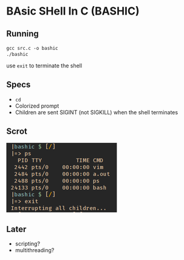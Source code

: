 # BAsic SHell In C (BASHIC)


## Running

```
gcc src.c -o bashic
./bashic
```
use `exit` to terminate the shell

## Specs

- `cd`
- Colorized prompt
- Children are sent SIGINT (not SIGKILL) when the shell terminates

## Scrot

![alt text](/bashic.png "Prompt")

## Later

- scripting?
- multithreading?
